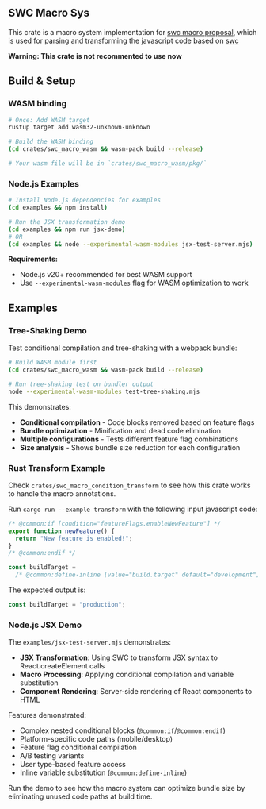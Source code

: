 ## SWC Macro Sys

This crate is a macro system implementation for [swc macro proposal](https://github.com/swc-project/swc/issues/10519), which is used for parsing and transforming the javascript code based on [swc](https://github.com/swc-project/swc)

**Warning: This crate is not recommented to use now**

## Build & Setup

### WASM binding

```sh
# Once: Add WASM target
rustup target add wasm32-unknown-unknown

# Build the WASM binding
(cd crates/swc_macro_wasm && wasm-pack build --release)

# Your wasm file will be in `crates/swc_macro_wasm/pkg/`
```

### Node.js Examples

```sh
# Install Node.js dependencies for examples
(cd examples && npm install)

# Run the JSX transformation demo
(cd examples && npm run jsx-demo)
# OR
(cd examples && node --experimental-wasm-modules jsx-test-server.mjs)
```

**Requirements:**
- Node.js v20+ recommended for best WASM support
- Use `--experimental-wasm-modules` flag for WASM optimization to work

## Examples

### Tree-Shaking Demo

Test conditional compilation and tree-shaking with a webpack bundle:

```sh
# Build WASM module first
(cd crates/swc_macro_wasm && wasm-pack build --release)

# Run tree-shaking test on bundler output
node --experimental-wasm-modules test-tree-shaking.mjs
```

This demonstrates:
- **Conditional compilation** - Code blocks removed based on feature flags
- **Bundle optimization** - Minification and dead code elimination  
- **Multiple configurations** - Tests different feature flag combinations
- **Size analysis** - Shows bundle size reduction for each configuration

### Rust Transform Example

Check `crates/swc_macro_condition_transform` to see how this crate works to handle the macro annotations.

Run `cargo run --example transform` with the following input javascript code:

```js
/* @common:if [condition="featureFlags.enableNewFeature"] */
export function newFeature() {
  return "New feature is enabled!";
}
/* @common:endif */

const buildTarget =
  /* @common:define-inline [value="build.target" default="development"] */ "development";
```

The expected output is:

```js
const buildTarget = "production";
```

### Node.js JSX Demo

The `examples/jsx-test-server.mjs` demonstrates:

- **JSX Transformation**: Using SWC to transform JSX syntax to React.createElement calls
- **Macro Processing**: Applying conditional compilation and variable substitution
- **Component Rendering**: Server-side rendering of React components to HTML

Features demonstrated:
- Complex nested conditional blocks (`@common:if`/`@common:endif`)
- Platform-specific code paths (mobile/desktop)
- Feature flag conditional compilation
- A/B testing variants
- User type-based feature access
- Inline variable substitution (`@common:define-inline`)

Run the demo to see how the macro system can optimize bundle size by eliminating unused code paths at build time.


